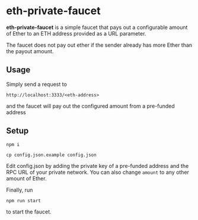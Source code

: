eth-private-faucet
======
**eth-private-faucet** is a simple faucet that pays out a configurable amount of Ether to an ETH address provided as a URL parameter.

The faucet does not pay out ether if the sender already has more Ether than the payout amount.

## Usage
Simply send a request to
```
http://localhost:3333/<eth-address>
```
and the faucet will pay out the configured amount from a pre-funded address

## Setup
```
npm i
```
```
cp config.json.example config.json
```
Edit config.json by adding the private key of a pre-funded address and the RPC URL of your private network.
You can also change ``amount`` to any other amount of Ether. 

Finally, run 

```
npm run start
``` 
to start the faucet.